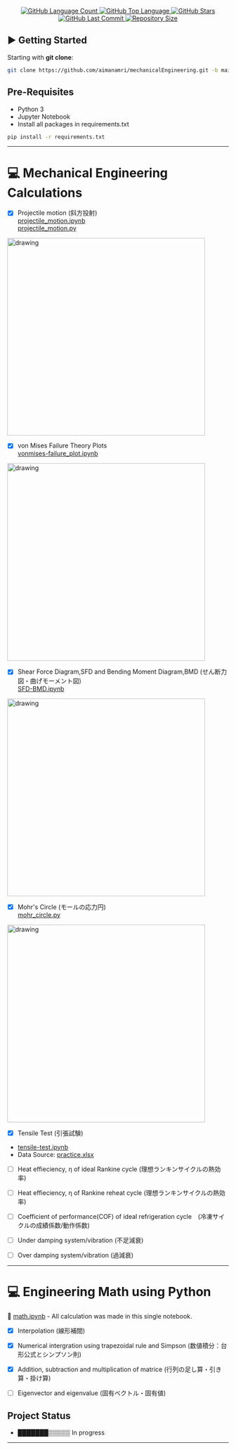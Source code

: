 <p align="center">
  <a href="https://github.com/aimanamri/mechanicalEngineering">
    <img alt="GitHub Language Count" src="https://img.shields.io/github/languages/count/aimanamri/mechanicalEngineering">
  </a>

  <a href="https://github.com/aimanamri/mechanicalEngineering">
    <img alt="GitHub Top Language" src="https://img.shields.io/github/languages/top/aimanamri/mechanicalEngineering">
  </a>
  
  <a href="https://github.com/aimanamri/mechanicalEngineering/stargazers">
    <img alt="GitHub Stars" src="https://img.shields.io/github/stars/aimanamri/mechanicalEngineering?style=social">
  </a>

  <a href="https://github.com/aimanamri/mechanicalEngineering/commits/main">
    <img alt="GitHub Last Commit" src="https://img.shields.io/github/last-commit/aimanamri/mechanicalEngineering">
  </a>

  <a href="https://github.com/aimanamri/mechanicalEngineering">
    <img alt="Repository Size" src="https://img.shields.io/github/repo-size/aimanamri/mechanicalEngineering">
  </a>
</p>

## ▶️ Getting Started

Starting with **git clone**:

```bash
git clone https://github.com/aimanamri/mechanicalEngineering.git -b main
```

## Pre-Requisites
- Python 3
- Jupyter Notebook
- Install all packages in requirements.txt
```bash
pip install -r requirements.txt
```
---

# 💻 Mechanical Engineering Calculations
+ [x] Projectile motion (斜方投射) <br>
[projectile_motion.ipynb](https://github.com/aimanamri/mechanicalEngineering/blob/main/projectile_motion.ipynb)<br>
[projectile_motion.py](https://github.com/aimanamri/mechanicalEngineering/blob/main/projection_motion.py)<br>
<img src="https://i.imgur.com/2XhXp6p.png" alt="drawing" width="450"/>

+ [x] von Mises Failure Theory Plots <br>
[vonmises-failure_plot.ipynb](https://github.com/aimanamri/mechanicalEngineering/blob/main/vonmises-failure_plot.ipynb)
<img src="https://i.imgur.com/QpCTPQ7.png" alt="drawing" width="450"/>

+ [x] Shear Force Diagram,SFD and Bending Moment Diagram,BMD (せん断力図・曲げモーメント図) <br>
[SFD-BMD.ipynb](https://github.com/aimanamri/mechanicalEngineering/blob/main/SFD-BMD.ipynb)
<img src="https://i.imgur.com/gHIwttX.png" alt="drawing" width="450"/>

+ [x] Mohr's Circle (モールの応力円)<br>
[mohr_circle.py](https://github.com/aimanamri/mechanicalEngineering/blob/main/mohr_circle.py)
<img src="https://i.imgur.com/QYny4Js.png" alt="drawing" width="450"/>

+ [x] Tensile Test (引張試験)<br>
- [tensile-test.ipynb](https://github.com/aimanamri/mechanicalEngineering/blob/main/tensile-test.ipynb)
- Data Source: [practice.xlsx](https://github.com/aimanamri/mechanicalEngineering/blob/main/practice.xlsx)

+ [ ] Heat effieciency, η of ideal Rankine cycle (理想ランキンサイクルの熱効率)<br>

+ [ ] Heat effieciency, η of  Rankine reheat cycle (理想ランキンサイクルの熱効率)<br>

+ [ ] Coefficient of performance(COF) of ideal refrigeration cycle　(冷凍サイクルの成績係数/動作係数)<br>

+ [ ] Under damping system/vibration (不足減衰)<br>

+ [ ] Over damping system/vibration (過減衰)<br>

---

# 💻 Engineering Math using Python 
📔 [math.ipynb](https://github.com/aimanamri/python-mechEngineering/blob/main/math.ipynb) - All calculation was made in this single notebook.
+ [x] Interpolation (線形補間)

+ [x] Numerical intergration using trapezoidal rule and Simpson (数値積分：台形公式とシンプソン則)

+ [x] Addition, subtraction and multiplication of matrice (行列の足し算・引き算・掛け算)

+ [ ] Eigenvector and eigenvalue (固有ベクトル・固有値)

## Project Status

* ███████▒▒▒▒▒   In progress

---
